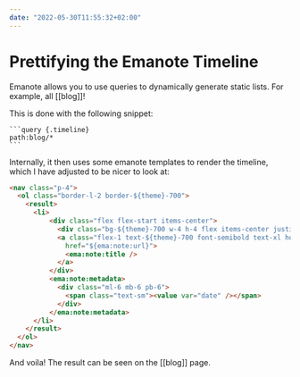 ```yaml
---
date: "2022-05-30T11:55:32+02:00"
---
```


# Prettifying the Emanote Timeline

Emanote allows you to use queries to dynamically generate static lists. For
example, all [[blog]]!

This is done with the following snippet:

    ```query {.timeline}
    path:blog/*
    ```

Internally, it then uses some emanote templates to render the timeline, which I
have adjusted to be nicer to look at:

```html
<nav class="p-4">
  <ol class="border-l-2 border-${theme}-700">
    <result>
      <li>
          <div class="flex flex-start items-center">
            <div class="bg-${theme}-700 w-4 h-4 flex items-center justify-center rounded-full -ml-2 mr-3 -mt-2"></div>
            <a class="flex-1 text-${theme}-700 font-semibold text-xl hover:underline -mt-2"
              href="${ema:note:url}">
              <ema:note:title />
            </a>
          </div>
          <ema:note:metadata>
            <div class="ml-6 mb-6 pb-6">
              <span class="text-sm"><value var="date" /></span>
            </div>
          </ema:note:metadata>
      </li>
    </result>
  </ol>
</nav>
```

And voila! The result can be seen on the [[blog]] page.
